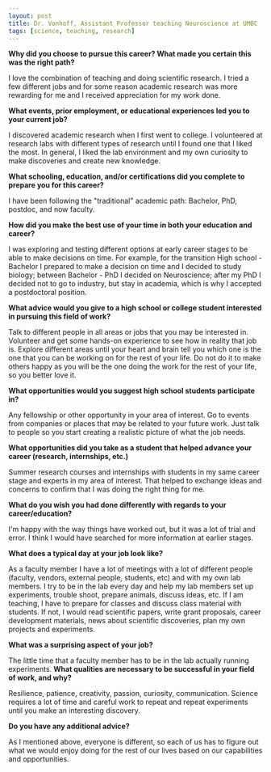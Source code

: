```yaml
---
layout: post
title: Dr. Vonhoff, Assistant Professor teaching Neuroscience at UMBC
tags: [science, teaching, research]
---
```


**Why did you choose to pursue this career?  What made you certain this was the right path?**

I love the combination of teaching and doing scientific research. I tried a few different jobs and for some reason academic research was more rewarding for me and I received appreciation for my work done.

**What events, prior employment, or educational experiences led you to your current job?**

I discovered academic research when I first went to college. I volunteered at research labs with different types of research until I found one that I liked the most. In general, I liked the lab environment and my own curiosity to make discoveries and create new knowledge.

**What schooling, education, and/or certifications did you complete to prepare you for this career?**

I have been following the "traditional" academic path: Bachelor, PhD, postdoc, and now faculty.  

**How did you make the best use of your time in both your education and career?**

I was exploring and testing different options at early career stages to be able to make decisions on time. For example, for the transition High school - Bachelor I prepared to make a decision on time and I decided to study biology; between Bachelor - PhD I decided on Neuroscience; after my PhD I decided not to go to industry, but stay in academia, which is why I accepted a postdoctoral position.

**What advice would you give to a high school or college student interested in pursuing this field of work?**

Talk to different people in all areas or jobs that you may be interested in. Volunteer and get some hands-on experience to see how in reality that job is. Explore different areas until your heart and brain tell you which one is the one that you can be working on for the rest of your life. Do not do it to make others happy as you will be the one doing the work for the rest of your life, so you better love it.

**What opportunities would you suggest high school students participate in?**

Any fellowship or other opportunity in your area of interest. Go to events from companies or places that may be related to your future work. Just talk to people so you start creating a realistic picture of what the job needs.

**What opportunities did you take as a student that helped advance your career (research, internships, etc.)**

Summer research courses and internships with students in my same career stage and experts in my area of interest. That helped to exchange ideas and concerns to confirm that I was doing the right thing for me. 

**What do you wish you had done differently with regards to your career/education?**

I'm happy with the way things have worked out, but it was a lot of trial and error. I think I would have searched for more information at earlier stages.

**What does a typical day at your job look like?**

As a faculty member I have a lot of meetings with a lot of different people (faculty, vendors, external people, students, etc) and with my own lab members. I try to be in the lab every day and help my lab members set up experiments, trouble shoot, prepare animals, discuss ideas, etc. If I am teaching, I have to prepare for classes and discuss class material with students. If not, I would read scientific papers, write grant proposals, career development materials, news about scientific discoveries, plan my own projects and experiments.

**What was a surprising aspect of your job?**

The little time that a faculty member has to be in the lab actually running experiments.
**What qualities are necessary to be successful in your field of work, and why?**

Resilience, patience, creativity, passion, curiosity, communication. Science requires a lot of time and careful work to repeat and repeat experiments until you make an interesting discovery.

**Do you have any additional advice?**

As I mentioned above, everyone is different, so each of us has to figure out what we would enjoy doing for the rest of our lives based on our capabilities and opportunities.
